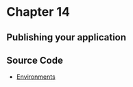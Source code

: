 # Chapter 14

## Publishing your application



## Source Code 

- [Environments](https://github.com/mikebrind/Razor-Pages-In-Action/tree/main/Chapter13/Environments) 